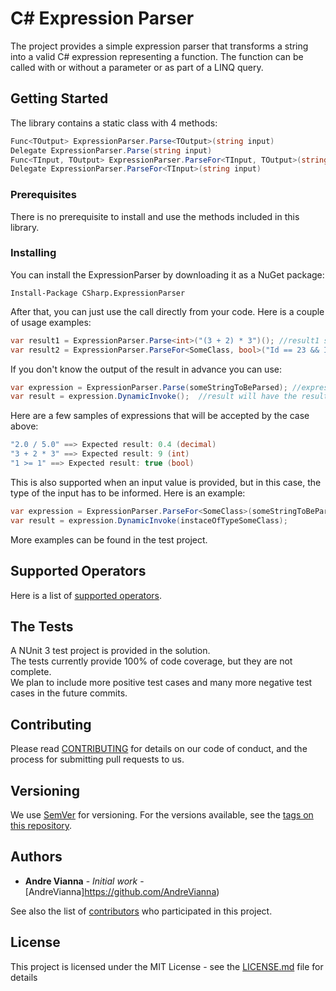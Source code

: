 # C# Expression Parser

The project provides a simple expression parser that transforms a string into a valid C# expression representing a function.
The function can be called with or without a parameter or as part of a LINQ query.

## Getting Started

The library contains a static class with 4 methods:

```csharp
Func<TOutput> ExpressionParser.Parse<TOutput>(string input)
Delegate ExpressionParser.Parse(string input)
Func<TInput, TOutput> ExpressionParser.ParseFor<TInput, TOutput>(string input)
Delegate ExpressionParser.ParseFor<TInput>(string input)
```

### Prerequisites

There is no prerequisite to install and use the methods included in this library.

### Installing

You can install the ExpressionParser by downloading it as a NuGet package:

```
Install-Package CSharp.ExpressionParser
```

After that, you can just use the call directly from your code.
Here is a couple of usage examples:

```csharp
var result1 = ExpressionParser.Parse<int>("(3 + 2) * 3")(); //result1 should be an integer of value 15
var result2 = ExpressionParser.ParseFor<SomeClass, bool>("Id == 23 && IsActive == true")(instance);  //result2 should be a boolean that the value shoul depend on the instance provided as input
```

If you don't know the output of the result in advance you can use:
```csharp
var expression = ExpressionParser.Parse(someStringToBeParsed); //expression will have a delegate returning an object.
var result = expression.DynamicInvoke();  //result will have the result of the expression as an object.
```
Here are a few samples of expressions that will be accepted by the case above:
```csharp
"2.0 / 5.0" ==> Expected result: 0.4 (decimal)
"3 + 2 * 3" ==> Expected result: 9 (int)
"1 >= 1" ==> Expected result: true (bool)
```

This is also supported when an input value is provided, but in this case, the type of the input has to be informed.
Here is an example:

```csharp
var expression = ExpressionParser.ParseFor<SomeClass>(someStringToBeParsed);
var result = expression.DynamicInvoke(instaceOfTypeSomeClass);
```

More examples can be found in the test project.

## Supported Operators

Here is a list of [supported operators](FEATURES.md).

## The Tests

A NUnit 3 test project is provided in the solution.  
The tests currently provide 100% of code coverage, but they are not complete.  
We plan to include more positive test cases and many more negative test cases in the future commits.

## Contributing

Please read [CONTRIBUTING](CONTRIBUTING.md) for details on our code of conduct, and the process for submitting pull requests to us.

## Versioning

We use [SemVer](http://semver.org/) for versioning. For the versions available, see the [tags on this repository](https://github.com/your/project/tags). 

## Authors

* **Andre Vianna** - *Initial work* - [AndreVianna]https://github.com/AndreVianna)

See also the list of [contributors](https://github.com/AndreVianna/ExpressionParser/graphs/contributors) who participated in this project.

## License

This project is licensed under the MIT License - see the [LICENSE.md](LICENSE.md) file for details

